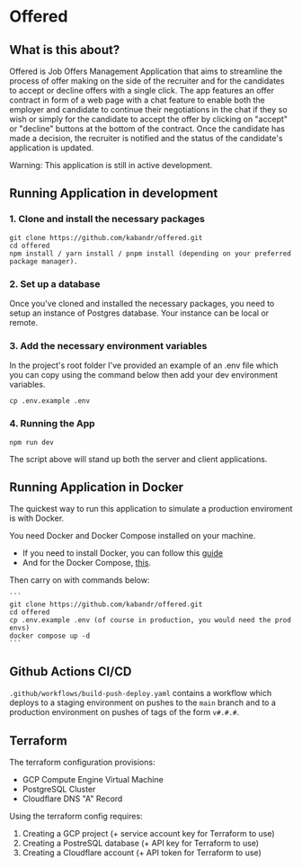 # Offered

## What is this about?

Offered is Job Offers Management Application that aims to streamline the process of offer making on the side of the recruiter and for the candidates to accept or decline offers with a single click. The app features an offer contract in form of a web page with a chat feature to enable both the employer and candidate to continue their negotiations in the chat if they so wish or simply for the candidate to accept the offer by clicking on "accept" or "decline" buttons at the bottom of the contract. Once the candidate has made a decision, the recruiter is notified and the status of the candidate's application is updated.

Warning: This application is still in active development.

## Running Application in development

### 1. Clone and install the necessary packages
```
git clone https://github.com/kabandr/offered.git
cd offered
npm install / yarn install / pnpm install (depending on your preferred package manager).
```

### 2. Set up a database
Once you've cloned and installed the necessary packages, you need to setup an instance of Postgres database. Your instance can be local or remote.

### 3. Add the necessary environment variables
In the project's root folder I've provided an example of an .env file which you can copy using the command below then add your dev environment variables.
```
cp .env.example .env
```
### 4. Running the App

```
npm run dev
``` 
The script above will stand up both the server and client applications.


## Running Application in Docker 

The quickest way to run this application to simulate a production enviroment is with Docker.

You need Docker and Docker Compose installed on your machine.

- If you need to install Docker, you can follow this [guide](https://docs.docker.com/get-docker/)
- And for the Docker Compose, [this](https://docs.docker.com/compose/install/).


Then carry on with commands below:

    ```
    git clone https://github.com/kabandr/offered.git
    cd offered
    cp .env.example .env (of course in production, you would need the prod envs)
    docker compose up -d
    ```

## Github Actions CI/CD

`.github/workflows/build-push-deploy.yaml` contains a workflow which deploys to a staging environment on pushes to the `main` branch and to a production environment on pushes of tags of the form `v#.#.#`.

## Terraform

The terraform configuration provisions:
- GCP Compute Engine Virtual Machine
- PostgreSQL Cluster
- Cloudflare DNS "A" Record

Using the terraform config requires:
1) Creating a GCP project (+ service account key for Terraform to use)
2) Creating a PostreSQL database (+ API key for Terraform to use)
3) Creating a Cloudflare account (+ API token for Terraform to use)
